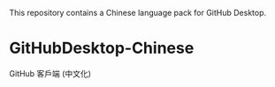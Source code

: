 This repository contains a Chinese language pack for GitHub Desktop.
# GitHubDesktop-Chinese

GitHub 客戶端 (中文化)
